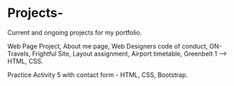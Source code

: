 # Projects-

Current and ongoing projects for my portfolio. 

Web Page Project, About me page, Web Designers code of conduct, ON-Travels, Frightful Site, Layout assignment, Airport timetable, Greenbelt 1 --> HTML, CSS.

Practice Activity 5 with contact form - HTML, CSS, Bootstrap.
